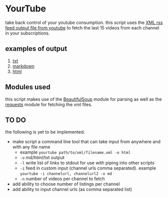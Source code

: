 # YourTube

take back control of your youtube consumption. this script uses the [XML rss feed output file from youtube](https://www.youtube.com/subscription_manager) to fetch the last 15 videos from each channel in your subscriptions.

## examples of output

1. [txt](docs/output.txt)
2. [markdown](docs/output.md)
3. [html](docs/output.html)

## Modules used

this script makes use of the [BeautifulSoup](https://pypi.org/project/BeautifulSoup/) module for parsing as well as the [requests](https://pypi.org/project/requests/) module for fetching the xml files.

## TO DO

the following is yet to be implemented.

- make script a command line tool that can take input from anywhere and with any file name
  - example `yourtube path/to/xml/filename.xml -o html`
  - `-o` md/html/txt output
  - `-l` write list of links to stdout for use with piping into other scripts
  - `-i` feed in custom input (channel urls comma separated). example `yourtube -i channelurl, channelurl2 -o md`
  - `-n` number of videos per channel to fetch
- add ability to choose number of listings per channel
- add ability to input channel urls (as comma separated list)
